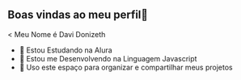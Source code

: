 ## Boas vindas ao meu perfil👋

< Meu Nome é Davi Donizeth

- 🔭 Estou Estudando na Alura
- 🌱 Estou me Desenvolvendo na Linguagem Javascript
- 👯 Uso este espaço para organizar e compartilhar meus projetos



